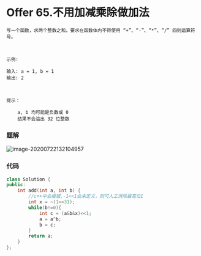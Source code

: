 # Offer 65.不用加减乘除做加法

```
写一个函数，求两个整数之和，要求在函数体内不得使用 “+”、“-”、“*”、“/” 四则运算符号。

 

示例:

输入: a = 1, b = 1
输出: 2

 

提示：

    a, b 均可能是负数或 0
    结果不会溢出 32 位整数
```

### 题解

![image-20200722132104957](C:\Users\25454\AppData\Roaming\Typora\typora-user-images\image-20200722132104957.png)

### 代码

```c++
class Solution {
public:
    int add(int a, int b) {
        //c++中会报错,-1<<1会未定义，则可人工消除最高位1
        int x = ~(1<<31);
        while(b!=0){
            int c = (a&b&x)<<1;
            a = a^b;
            b = c;
        }
        return a;
    }
};
```

